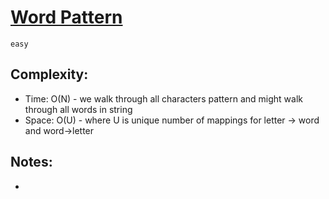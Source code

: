 # [Word Pattern](https://leetcode.com/problems/word-pattern)
`easy`

## Complexity:  
- Time: O(N) - we walk through all characters pattern and might walk through all words in string
- Space: O(U) - where U is unique number of mappings for letter -> word and word->letter

## Notes:  
- 
